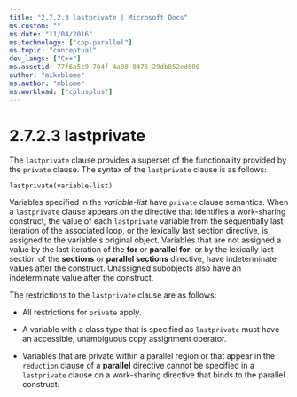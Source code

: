 ```yaml
---
title: "2.7.2.3 lastprivate | Microsoft Docs"
ms.custom: ""
ms.date: "11/04/2016"
ms.technology: ["cpp-parallel"]
ms.topic: "conceptual"
dev_langs: ["C++"]
ms.assetid: 77f6a5c9-704f-4a88-8476-29db852ed800
author: "mikeblome"
ms.author: "mblome"
ms.workload: ["cplusplus"]
---
```

# 2.7.2.3 lastprivate
The `lastprivate` clause provides a superset of the functionality provided by the `private` clause. The syntax of the `lastprivate` clause is as follows:  
  
```  
lastprivate(variable-list)  
```  
  
 Variables specified in the *variable-list* have `private` clause semantics. When a `lastprivate` clause appears on the directive that identifies a work-sharing construct, the value of each `lastprivate` variable from the sequentially last iteration of the associated loop, or the lexically last section directive, is assigned to the variable's original object. Variables that are not assigned a value by the last iteration of the **for** or **parallel for**, or by the lexically last section of the **sections** or **parallel sections** directive, have indeterminate values after the construct. Unassigned subobjects also have an indeterminate value after the construct.  
  
 The restrictions to the `lastprivate` clause are as follows:  
  
-   All restrictions for `private` apply.  
  
-   A variable with a class type that is specified as `lastprivate` must have an accessible, unambiguous copy assignment operator.  
  
-   Variables that are private within a parallel region or that appear in the `reduction` clause of a **parallel** directive cannot be specified in a `lastprivate` clause on a work-sharing directive that binds to the parallel construct.